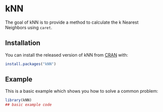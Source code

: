 
# kNN

<!-- badges: start -->
<!-- badges: end -->

The goal of kNN is to provide a method to calculate the k Nearest Neighbors using `caret`.

## Installation

You can install the released version of kNN from [CRAN](https://CRAN.R-project.org) with:

``` r
install.packages("kNN")
```

## Example

This is a basic example which shows you how to solve a common problem:

``` r
library(kNN)
## basic example code
```

